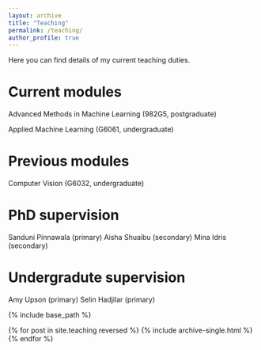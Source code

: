 ```yaml
---
layout: archive
title: "Teaching"
permalink: /teaching/
author_profile: true
---
```


Here you can find details of my current teaching duties.

Current modules
===

Advanced Methods in Machine Learning (982G5, postgraduate)

Applied Machine Learning (G6061, undergraduate)

Previous modules
===

Computer Vision (G6032, undergraduate)

PhD supervision
===

Sanduni Pinnawala (primary)
Aisha Shuaibu (secondary)
Mina Idris (secondary)

Undergradute supervision
===

Amy Upson (primary)
Selin Hadjilar (primary)

{% include base_path %}

{% for post in site.teaching reversed %}
  {% include archive-single.html %}
{% endfor %}
